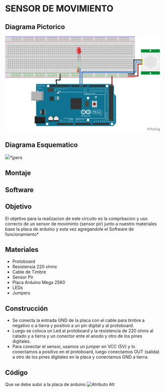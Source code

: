 # SENSOR DE MOVIMIENTO
## Diagrama Pictorico
![](https://github.com/kksksie28o/proyecto-guiado/blob/master/images/pictorico.png)

## Diagrama Esquematico
![](https://github.com/kksksie28o/proyecto-guiado/blob/master/images/Untitled%20Sketch_esquem%C3%A1tico.png)*jpers

## Montaje  


## Software


## Objetivo
El objetivo para la realizacion de este circuito es la comprbacion y uso correcto de un sensor de moviminto (sensor pir) junto a nuestro materiales base la placa de arduino y esta vez agregandole  el Software de funcionamiento*
## Materiales
* Protoboard
* Resistensia  220 ohms
* Cable de Timbre
* Sensor Pir 
* Placa Arduino Mega 2560
* LEDs
* Jumpers
## Construcción
* Se conecta la entrada GND de la placa con el cable para timbre  a negativo o a tierra y positivo a un pin digital  y al protoboard.
* Luego se coloca un Led al protoboard y la resistencia de 220 ohms  al catado y a tierra y un conector ente el anodo y otro de los pines digitales.
* Para conectar el sensor,  usamos un jumper en VCC (5V) y lo conectamos a positivo en el protoboard, luego conectamos OUT (salida) a otro de los pines digitales en la placa y conectamos GND a tierra.
## Código 
Que se debe subir a la placa de arduino
![Atributo Alt]()
